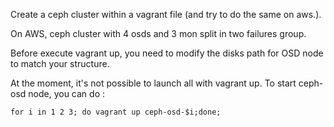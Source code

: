 Create a ceph cluster within a vagrant file (and try to do the same on aws.).

On AWS, ceph cluster with 4 osds and 3 mon split in two failures group.

Before execute vagrant up, you need to modify the disks path for OSD node to match your structure.

At the moment, it's not possible to launch all with vagrant up.
To start ceph-osd node, you can do :

```
for i in 1 2 3; do vagrant up ceph-osd-$i;done;
```
